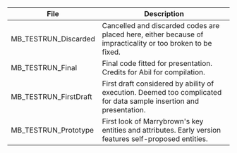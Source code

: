 | File  | Description |
| ------------- | ----------------- |
| MB_TESTRUN_Discarded | Cancelled and discarded codes are placed here, either because of impracticality or too broken to be fixed. |
| MB_TESTRUN_Final | Final code fitted for presentation. Credits for Abil for compilation. |
| MB_TESTRUN_FirstDraft | First draft considered by ability of execution. Deemed too complicated for data sample insertion and presentation. |
| MB_TESTRUN_Prototype | First look of Marrybrown's key entities and attributes. Early version features self-proposed entities. |
